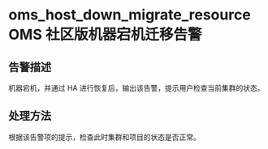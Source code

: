 # oms_host_down_migrate_resource OMS 社区版机器宕机迁移告警

## 告警描述

机器宕机，并通过 HA 进行恢复后，输出该告警，提示用户检查当前集群的状态。

## 处理方法

根据该告警项的提示，检查此时集群和项目的状态是否正常。
